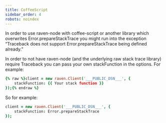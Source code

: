 ```yaml
---
title: CoffeeScript
sidebar_order: 4
robots: noindex
---
```


In order to use raven-node with coffee-script or another library which overwrites Error.prepareStackTrace you might run into the exception “Traceback does not support Error.prepareStackTrace being defined already.”

In order to not have raven-node (and the underlying raw stack trace library) require Traceback you can pass your own stackFunction in the options. For example:

```coffeescript
{% raw %}client = new raven.Client('___PUBLIC_DSN___', {
    stackFunction: {{ Your stack function }}
});{% endraw %}
```

So for example:

```coffeescript
client = new raven.Client('___PUBLIC_DSN___', {
    stackFunction: Error.prepareStackTrace
});
```
